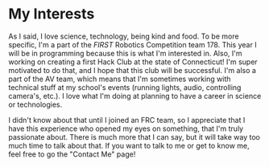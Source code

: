 # My Interests

As I said, I love science, technology, being kind and food. To be more specific, I'm a part of the _FIRST_ Robotics Competition team 178. This year I will be in programming because this is what I'm interested in. Also, I'm working on creating a first Hack Club at the state of Connecticut! I'm super motivated to do that, and I hope that this club will be successful. I'm also a part of the AV team, which means that I'm sometimes working with technical stuff at my school's events (running lights, audio, controlling camera's, etc.). I love what I'm doing at planning to have a career in science or technologies.

I didn't know about that until I joined an FRC team, so I appreciate that I have this experience who opened my eyes on something, that I'm truly passionate about. There is much more that I can say, but it will take way too much time to talk about that. If you want to talk to me or get to know me, feel free to go the "Contact Me" page! 

<!--I want to add a slideshow of pictures of me here-->
